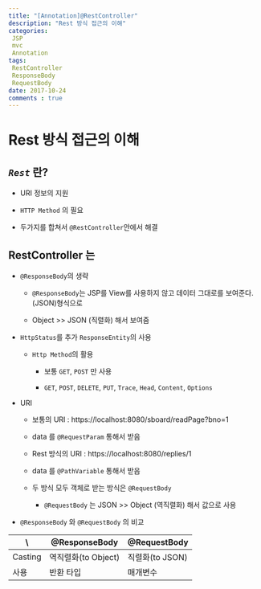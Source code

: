```yaml
---
title: "[Annotation]@RestController"
description: "Rest 방식 접근의 이해"
categories:
 JSP 
 mvc
 Annotation
tags: 
 RestController
 ResponseBody
 RequestBody
date: 2017-10-24 
comments : true
---
```


# Rest 방식 접근의 이해
 
## _`Rest`_ 란?
    
 * URI 정보의 지원
 
 * `HTTP Method` 의 필요 
 
 * 두가지를 합쳐서 `@RestController`안에서 해결
 
 
 
## RestController 는

 * `@ResponseBody`의 생략
   * `@ResponseBody`는 JSP를 View를 사용하지 않고 데이터 그대로를 보여준다.(JSON)형식으로
   
   * Object >> JSON (직렬화) 해서 보여줌
   
 * `HttpStatus`를 추가 `ResponseEntity`의 사용
 
   * `Http Method`의 활용 
  
     * 보통 `GET`, `POST` 만 사용
     
     * `GET`, `POST`, `DELETE`, `PUT`, `Trace`, `Head`, `Content`, `Options`
     
 * URI
   
   * 보통의 URI : https://localhost:8080/sboard/readPage?bno=1 
  
   * data 를 `@RequestParam` 통해서 받음 
   
   * Rest 방식의 URI : https://localhost:8080/replies/1
   
   * data 를 `@PathVariable` 통해서 받음
   
   * 두 방식 모두 객체로 받는 방식은 `@RequestBody`
   
     * `@RequestBody` 는 JSON >> Object (역직렬화) 해서 값으로 사용
     
  *  `@ResponseBody` 와 `@RequestBody` 의 비교
  
 | \ | @ResponseBody  | @RequestBody  |
 | --- | --- | --- |
 | Casting | 역직렬화(to Object) | 직렬화(to JSON) |
 | 사용 |  반환 타입 | 매개변수 |
 
